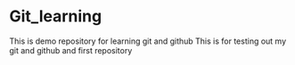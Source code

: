# Git_learning
This is demo repository for learning git and github
This is for testing out my git and github and first repository